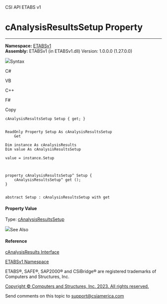 ﻿

CSI API ETABS v1

# cAnalysisResultsSetup Property  
  
---  
  
**Namespace:** [ETABSv1](2780f1b8-2033-5289-2298-1cdb2a7508d9.htm)  
**Assembly:** ETABSv1 (in ETABSv1.dll) Version: 1.0.0.0 (1.27.0.0)

![](../icons/SectionExpanded.png)Syntax

C#

VB

C++

F#

Copy

    
    
    cAnalysisResultsSetup Setup { get; }
    
    
    ReadOnly Property Setup As cAnalysisResultsSetup
    	Get
    
    Dim instance As cAnalysisResults
    Dim value As cAnalysisResultsSetup
    
    value = instance.Setup
    
    
    
    property cAnalysisResultsSetup^ Setup {
    	cAnalysisResultsSetup^ get ();
    }
    
    
    abstract Setup : cAnalysisResultsSetup with get
    

#### Property Value

Type: [cAnalysisResultsSetup](25527ed4-d035-9576-e3ec-a63103f2c352.htm)

![](../icons/SectionExpanded.png)See Also

#### Reference

[cAnalysisResults Interface](b64f2f6e-9759-e542-faf2-0905474a04a7.htm)

[ETABSv1 Namespace](2780f1b8-2033-5289-2298-1cdb2a7508d9.htm)

ETABS®, SAFE®, SAP2000® and CSiBridge® are registered trademarks of Computers
and Structures, Inc.  

[Copyright © Computers and Structures, Inc. 2023. All rights
reserved.](http://www.csiamerica.com)

Send comments on this topic to
[support@csiamerica.com](mailto:support%40csiamerica.com?Subject=CSI%20API%20ETABS%20v1)

